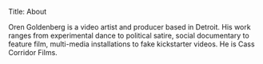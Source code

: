 Title: About

Oren Goldenberg is a video artist and producer based in Detroit. His work
ranges from experimental dance to political satire, social documentary to
feature film, multi-media installations to fake kickstarter videos.  He is
Cass Corridor Films.
